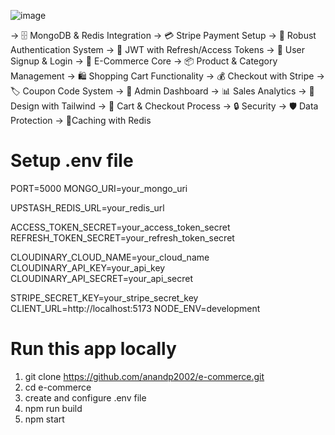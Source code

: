 ![image](https://github.com/user-attachments/assets/cad844c2-e8f2-4f74-8a46-cba34a6ee1c4)

-> 🗄️ MongoDB & Redis Integration
-> 💳 Stripe Payment Setup
-> 🔐 Robust Authentication System
-> 🔑 JWT with Refresh/Access Tokens
-> 📝 User Signup & Login
-> 🛒 E-Commerce Core
-> 📦 Product & Category Management
-> 🛍️ Shopping Cart Functionality
-> 💰 Checkout with Stripe
-> 🏷️ Coupon Code System
-> 👑 Admin Dashboard
-> 📊 Sales Analytics
-> 🎨 Design with Tailwind
-> 🛒 Cart & Checkout Process
-> 🔒 Security
-> 🛡️ Data Protection
-> 🚀Caching with Redis

# Setup .env file
  PORT=5000
  MONGO_URI=your_mongo_uri
  
  UPSTASH_REDIS_URL=your_redis_url
  
  ACCESS_TOKEN_SECRET=your_access_token_secret
  REFRESH_TOKEN_SECRET=your_refresh_token_secret
  
  CLOUDINARY_CLOUD_NAME=your_cloud_name
  CLOUDINARY_API_KEY=your_api_key
  CLOUDINARY_API_SECRET=your_api_secret
  
  STRIPE_SECRET_KEY=your_stripe_secret_key
  CLIENT_URL=http://localhost:5173
  NODE_ENV=development

# Run this app locally
  1. git clone https://github.com/anandp2002/e-commerce.git
  2. cd e-commerce
  3. create and configure .env file
  4. npm run build
  5. npm start
